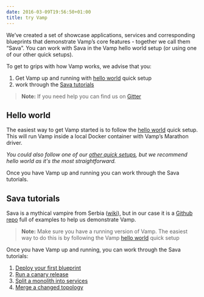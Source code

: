 ```yaml
---
date: 2016-03-09T19:56:50+01:00
title: try Vamp
---
```


We’ve created a set of showcase applications, services and corresponding blueprints that demonstrate Vamp’s core features - together we call them “Sava”. You can work with Sava in the Vamp hello world setup (or using one of our other quick setups). 

To get to grips with how Vamp works, we advise that you: 

1. Get Vamp up and running with [hello world](/try-vamp/hello-world/) quick setup
2. work through the [Sava tutorials](/try-vamp/sava-tutorials/)

> **Note:** If you need help you can find us on [Gitter](https://gitter.im/magneticio/vamp)  

## Hello world
The easiest way to get Vamp started is to follow the [hello world](hello-world/) quick setup. This will run Vamp inside a local Docker container with Vamp’s Marathon driver.   

_You could also follow one of our [other quick setups](/resources/run-vamp/quick-setup/), but we recommend hello world as it's the most straightforward._

Once you have Vamp up and running you can work through the Sava tutorials.  

## Sava tutorials

Sava is a mythical vampire from Serbia ([wiki](http://en.wikipedia.org/wiki/Sava_Savanovi%C4%87)), but in our case it is a [Github repo](https://github.com/magneticio/sava) full of examples to help us demonstrate Vamp.

> **Note:** Make sure you have a running version of Vamp. The easiest way to do this is by following the Vamp [hello world](hello-world/) quick setup

Once you have Vamp up and running, you can work through the Sava tutorials:

1. [Deploy your first blueprint](sava-tutorials/deploy-your-first-blueprint/)
2. [Run a canary release](sava-tutorials/run-a-canary-release/)
3. [Split a monolith into services](sava-tutorials/split-into-services/)
4. [Merge a changed topology](sava-tutorials/merge-a-changed-topology/)